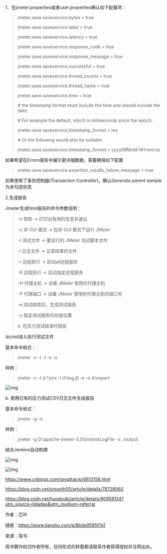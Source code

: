 1、在jmeter.properties或者user.properties确认如下配置项：

> jmeter.save.saveservice.bytes = true
>
> jmeter.save.saveservice.label = true
>
> jmeter.save.saveservice.latency = true
>
> jmeter.save.saveservice.response_code = true
>
> jmeter.save.saveservice.response_message = true
>
> jmeter.save.saveservice.successful = true
>
> jmeter.save.saveservice.thread_counts = true
>
> jmeter.save.saveservice.thread_name = true
>
> jmeter.save.saveservice.time = true
>
> \# the timestamp format must include the time and should include the date.
>
> \# For example the default, which is milliseconds since the epoch:
>
> jmeter.save.saveservice.timestamp_format = ms
>
> \# Or the following would also be suitable
>
> jmeter.save.saveservice.timestamp_format = yyyy/MM/dd HH:mm:ss

如果希望在Errors报告中展示更详细数据，需要确保如下配置

> jmeter.save.saveservice.assertion_results_failure_message = true

如果使用了事务控制器(Transaction Controller)，确认*Generate parent sample*为未勾选状态

2.生成报告

Jmeter生成html报告的命令参数说明：

> -h 帮助 -> 打印出有用的信息并退出
>
> -n 非 GUI 模式 -> 在非 GUI 模式下运行 JMeter
>
> -t 测试文件 -> 要运行的 JMeter 测试脚本文件
>
> -l 日志文件 -> 记录结果的文件
>
> -r 远程执行 -> 启动all远程服务
>
> -R 远程执行 -> 启动指定远程服务
>
> -H 代理主机 -> 设置 JMeter 使用的代理主机
>
> -P 代理端口 -> 设置 JMeter 使用的代理主机的端口号
>
> -e 测试结束后，生成测试报告
>
> -o 指定测试报告的存放位置
>
> a. 在压力测试结束时报告

从cmd进入执行测试文件

基本命令格式：

> jmeter -n -t  <test JMX file>  -l  <test log file>-e -o  <Path to output  folder>

样例：

> jmeter -n -t d:\*.jmx  -l   d:\log.jtl   -e -o   d:\report



![img](https:////upload-images.jianshu.io/upload_images/3089283-5abe3125d4434de6.png?imageMogr2/auto-orient/strip%7CimageView2/2/w/965/format/webp)



b. 使用已有的压力测试CSV日志文件生成报告

基本命令格式：

> jmeter -g  -o

样例：

> jmeter -g D:\apache-jmeter-3.0\bin\testLogFile -o ./output



结合Jenkins自动构建



![img](https:////upload-images.jianshu.io/upload_images/3089283-b7dd4c6dec5c305a.png?imageMogr2/auto-orient/strip%7CimageView2/2/w/910/format/webp)







![img](https:////upload-images.jianshu.io/upload_images/3089283-71c9faa88f0eac9a.png?imageMogr2/auto-orient/strip%7CimageView2/2/w/949/format/webp)



https://www.cnblogs.com/greattao/p/6813156.html

https://blog.csdn.net/smooth00/article/details/78728060

https://blog.csdn.net/huodoubi/article/details/60956124?utm_source=itdadao&utm_medium=referral

作者：芯W

链接：https://www.jianshu.com/p/8bde9595f7e1

來源：简书

简书著作权归作者所有，任何形式的转载都请联系作者获得授权并注明出处。